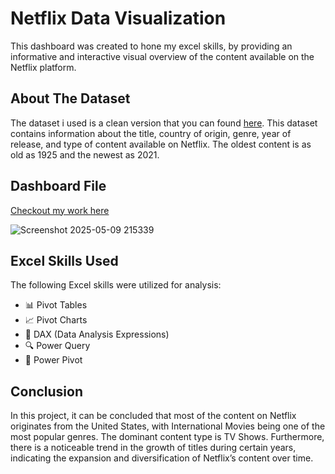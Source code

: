 # Netflix Data Visualization  
This dashboard was created to hone my excel skills, by providing an informative and interactive visual overview of the content available on the Netflix platform.     


## About The Dataset  
The dataset i used is a clean version that you can found [here](https://www.kaggle.com/datasets/ariyoomotade/netflix-data-cleaning-analysis-and-visualization). This dataset contains information about the title, country of origin, genre, year of release, and type of content available on Netflix. The oldest content is as old as 1925 and the newest as 2021. 

## Dashboard File  
[Checkout my work here](https://github.com/mirani56/Excel_Data_Analytics_Projects/tree/main/Project_03_Netflix)  

![Screenshot 2025-05-09 215339](https://github.com/user-attachments/assets/8f2fe2cd-814e-46aa-bad4-9c1fe3b4a30b)

## Excel Skills Used  
The following Excel skills were utilized for analysis:
* 📊 Pivot Tables
* 📈 Pivot Charts
* 🧮 DAX (Data Analysis Expressions)
* 🔍 Power Query
* 💪 Power Pivot

## Conclusion  
In this project, it can be concluded that most of the content on Netflix originates from the United States, with International Movies being one of the most popular genres. The dominant content type is TV Shows. Furthermore, there is a noticeable trend in the growth of titles during certain years, indicating the expansion and diversification of Netflix’s content over time.   

